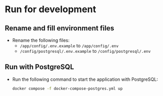 # Run for development

## Rename and fill environment files

- Rename the following files:
    - `/app/config/.env.example` to `/app/config/.env`
    - `/config/postgresql/.env.example` to `/config/postgresql/.env`

## Run with PostgreSQL

- Run the following command to start the application with PostgreSQL:
    ```bash
    docker compose -f docker-compose-postgres.yml up
    ```
